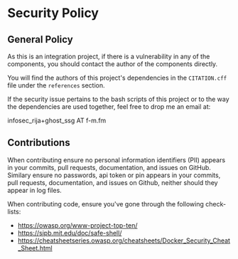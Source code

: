 # Security Policy

## General Policy

As this is an integration project, 
if there is a vulnerability in any of the components, you should contact the author of the components directly.

You will find the authors of this project's dependencies in the ``CITATION.cff`` file under the ``references`` section.

If the security issue pertains to the bash scripts of this project or to the way the dependencies are used together, feel free to drop me an email at:

infosec_rija+ghost_ssg AT f-m.fm

## Contributions

When contributing ensure no personal information identifiers (PII) appears in your commits, pull requests, documentation, and issues on GitHub. Similary ensure no passwords, api token or pin appears in your commits, pull requests, documentation, and issues on Github, neither should they appear in log files.

When contributing code, ensure you've gone through the following check-lists:

* https://owasp.org/www-project-top-ten/
* https://sipb.mit.edu/doc/safe-shell/
* https://cheatsheetseries.owasp.org/cheatsheets/Docker_Security_Cheat_Sheet.html